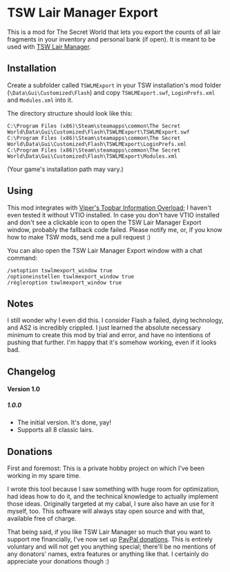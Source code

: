 TSW Lair Manager Export
=======================

This is a mod for The Secret World that lets you export the counts of all lair fragments in your inventory and personal bank (if open).
It is meant to be used with [TSW Lair Manager](http://github.com/julianrupp/tswlairmgr).


Installation
------------

Create a subfolder called `TSWLMExport` in your TSW installation's mod folder (`\Data\Gui\Customized\Flash`) and copy `TSWLMExport.swf`, `LoginPrefs.xml` and `Modules.xml` into it.

The directory structure should look like this:

	C:\Program Files (x86)\Steam\steamapps\common\The Secret World\Data\Gui\Customized\Flash\TSWLMExport\TSWLMExport.swf
	C:\Program Files (x86)\Steam\steamapps\common\The Secret World\Data\Gui\Customized\Flash\TSWLMExport\LoginPrefs.xml
	C:\Program Files (x86)\Steam\steamapps\common\The Secret World\Data\Gui\Customized\Flash\TSWLMExport\Modules.xml

(Your game's installation path may vary.)


Using
-----

This mod integrates with [Viper's Topbar Information Overload](https://forums.thesecretworld.com/showthread.php?45461-Add-on-Topbar-Information-Overload); I haven't even tested it without VTIO installed. In case you don't have VTIO installed and don't see a clickable icon to open the TSW Lair Manager Export window, probably the fallback code failed. Please notify me, or, if you know how to make TSW mods, send me a pull request :)

You can also open the TSW Lair Manager Export window with a chat command:

	/setoption tswlmexport_window true
	/optioneinstellen tswlmexport_window true
	/régleroption tswlmexport_window true


Notes
-----

I still wonder why I even did this. I consider Flash a failed, dying technology, and AS2 is incredibly crippled.
I just learned the absolute necessary minimum to create this mod by trial and error, and have no intentions of pushing that further.
I'm happy that it's somehow working, even if it looks bad.


Changelog
---------

#### Version 1.0

##### 1.0.0
- The initial version. It's done, yay!
- Supports all 8 classic lairs.


Donations
---------

First and foremost: This is a private hobby project on which I've been working in my spare time.

I wrote this tool because I saw something with huge room for optimization, had ideas how to do it, and the technical knowledge to actually implement those ideas. Originally targeted at my cabal, I sure also have an use for it myself, too. This software will always stay open source and with that, available free of charge.

That being said, if you like TSW Lair Manager so much that you want to support me financially, I've now set up [PayPal donations](https://www.paypal.com/cgi-bin/webscr?cmd=_s-xclick&hosted_button_id=VSNL78C29M9QN). This is entirely voluntary and will not get you anything special; there'll be no mentions of any donators' names, extra features or anything like that. I certainly do appreciate your donations though :)